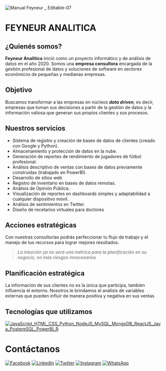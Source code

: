![Manual Feyneur _ Editable-07](https://user-images.githubusercontent.com/82128376/165864322-e9c0aac5-e4d0-4889-aa7b-1cbf9b68017e.png)

# FEYNEUR ANALITICA 

## ¿Quienés somos?
**Feyneur Analitica** inició como un proyecto informático y de análisis de datos en el año 2020.
Somos una **empresa consultora** encargada de la gestión profesional de datos y soluciones de software en sectores económicos de pequeñas y medianas empresas.

## Objetivo
Buscamos transformar a las empresas en núcleos ***data driven***, es decir, empresas que toman sus decisiones a partir de la gestión de datos y la información valiosa que generan sus propios clientes y sus procesos.

## Nuestros servicios
* Sistema de registro y creación de bases de datos de clientes (creado con Google y Python).
* Almacenamiento y protección de datos en la nube.
* Generación de reportes de rendimiento de jugadores de fútbol profesional.
* Análisis descriptivo de ventas con bases de datos previamente construidas (trabajado en PowerBI).
* Desarrollo de sitios web
* Registro de inventario en bases de datos remotas.
* Análisis de Opinión Pública.
* Visualización de reportes en dashboards simples y adaptabilidad a cualquier dispositivo móvil.
* Análisis de sentimientos en Twitter.
* Diseño de recetarios virtuales para doctores

## Acciones estratégicas
Con nuestras consultorías podrás perfeccionar tu flujo de trabajo y el manejo de tus recursos para lograr mejores resultados.

>*La intuición ya no será una métrica para la planificación en su negocio, no más riesgos innecesarios*

## Planificación estratégica
La información de sus clientes no es la única que participa, también influencia el entorno. Nosotros le brindamos el análisis de variables externas que pueden influir de manera positiva y negativa en sus ventas

## Tecnologías que utilizamos
[![JavaScript_HTML_CSS_Python_NodeJS_MySQL_MongoDB_ReactJS_Java_PostgreSQL_PowerBI_R](https://pimp-my-readme.webapp.io/pimp-my-readme/technology?technology=JavaScript_HTML_CSS_Python_NodeJS_MySQL_MongoDB_ReactJS_Java_PostgreSQL_PowerBI_R)](https://pimp-my-readme.webapp.io)

# Contáctanos
[![Facebook](https://pimp-my-readme.webapp.io/pimp-my-readme/social-media?social=Facebook)](https://www.facebook.com/Feyneur)
[![LinkedIn](https://pimp-my-readme.webapp.io/pimp-my-readme/social-media?social=LinkedIn)](https://www.linkedin.com/company/feyneur)
[![Twitter](https://pimp-my-readme.webapp.io/pimp-my-readme/social-media?social=Twitter)](https://twitter.com/Feyneur)
[![Instagram](https://pimp-my-readme.webapp.io/pimp-my-readme/social-media?social=Instagram)](https://instagram.com/feyneur.analitica?igshid=YmMyMTA2M2Y=)
[![WhatsApp](https://pimp-my-readme.webapp.io/pimp-my-readme/social-media?social=WhatsApp)](https://wa.me/593988314484)
